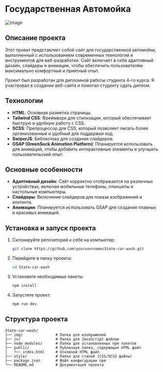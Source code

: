 # Государственная Автомойка

![image](https://github.com/Softgod4/State-car-wash/assets/55946703/7bb97357-55e4-4ca1-903f-1226d34150c6)

## Описание проекта

Этот проект представляет собой сайт для государственной автомойки, выполненный с использованием современных технологий и инструментов для веб-разработки. Сайт включает в себя адаптивный дизайн, слайдеры и анимации, чтобы обеспечить пользователям максимально комфортный и приятный опыт.

Проект был разработан для дипломной работы студента 4-го курса. Я участвовал в создании веб-сайта и помогал студенту сдать диплом.

## Технологии

- **HTML**: Основная разметка страницы.
- **Tailwind CSS**: Фреймворк для стилизации, который обеспечивает быструю и удобную работу с CSS.
- **SCSS**: Препроцессор для CSS, который позволяет писать более организованный и удобный для поддержки код.
- **SwiperJS**: Библиотека для создания слайдеров.
- **GSAP (GreenSock Animation Platform)**: Планируется использовать для анимаций, чтобы добавить интерактивные элементы и улучшить пользовательский опыт.

## Основные особенности

- **Адаптивный дизайн**: Сайт корректно отображается на различных устройствах, включая мобильные телефоны, планшеты и настольные компьютеры.
- **Слайдеры**: Включение слайдеров для показа изображений и контента.
- **Анимации**: Планируется использовать GSAP для создания плавных и красивых анимаций.

## Установка и запуск проекта

1. Склонируйте репозиторий к себе на компьютер:
    ```sh
    git clone https://github.com/yourusername/State-car-wash.git
    ```
2. Перейдите в папку проекта:
    ```sh
    cd State-car-wash
    ```
3. Установите необходимые пакеты:
    ```sh
    npm install
    ```
4. Запустите проект:
    ```sh
    npm run dev
    ```

## Структура проекта

```plaintext
State-car-wash/
├── img/               # Папка для изображений
├── js/                # Папка для JavaScript файлов
├── node_modules/      # Папка для установленных npm пакетов
├── public/            # Публичная папка, содержащая HTML файл
│   └── index.html     # Основной HTML файл
├── style/             # Папка для стилей (CSS/SCSS файлы)
├── package.json       # Файл конфигурации npm
└── README.md          # Документация проекта
